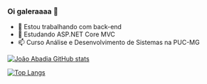 ### Oi galeraaaa 👋

- 🔭 Estou trabalhando com back-end
- 🌱 Estudando ASP.NET Core MVC
- 📫 Curso Análise e Desenvolvimento de Sistemas na PUC-MG
  

[![João Abadia GitHub stats](https://github-readme-stats.vercel.app/api?username=joaoabadia&show_icons=true&theme=dark)](https://github.com/anuraghazra/github-readme-stats)



[![Top Langs](https://github-readme-stats.vercel.app/api/top-langs/?username=joaoabadia&show_icons=true&theme=dark)](https://github.com/anuraghazra/github-readme-stats)

